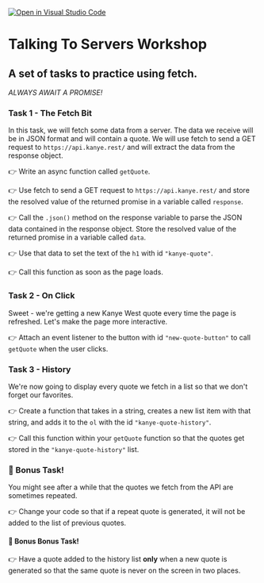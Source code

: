 [![Open in Visual Studio Code](https://classroom.github.com/assets/open-in-vscode-c66648af7eb3fe8bc4f294546bfd86ef473780cde1dea487d3c4ff354943c9ae.svg)](https://classroom.github.com/online_ide?assignment_repo_id=7787308&assignment_repo_type=AssignmentRepo)
# Talking To Servers Workshop

## A set of tasks to practice using fetch.

_ALWAYS AWAIT A PROMISE!_

### Task 1 - The Fetch Bit

In this task, we will fetch some data from a server. The data we receive will be in JSON format and will contain a quote. We will use fetch to send a GET request to `https://api.kanye.rest/` and will extract the data from the response object.

👉 Write an async function called `getQuote`.

👉 Use fetch to send a GET request to `https://api.kanye.rest/` and store the resolved value of the returned promise in a variable called `response`.

👉 Call the `.json()` method on the response variable to parse the JSON data contained in the response object. Store the resolved value of the returned promise in a variable called `data`.

👉 Use that data to set the text of the `h1` with id `"kanye-quote"`.

👉 Call this function as soon as the page loads.

### Task 2 - On Click

Sweet - we're getting a new Kanye West quote every time the page is refreshed. Let's make the page more interactive.

👉 Attach an event listener to the button with id `"new-quote-button"` to call `getQuote` when the user clicks.

### Task 3 - History

We're now going to display every quote we fetch in a list so that we don't forget our favorites.

👉 Create a function that takes in a string, creates a new list item with that string, and adds it to the `ol` with the id `"kanye-quote-history"`.

👉 Call this function within your `getQuote` function so that the quotes get stored in the `"kanye-quote-history"` list.

### 🌟 Bonus Task!

You might see after a while that the quotes we fetch from the API are sometimes repeated.

👉 Change your code so that if a repeat quote is generated, it will not be added to the list of previous quotes.

#### 🌟 Bonus Bonus Task!

👉 Have a quote added to the history list **only** when a new quote is generated so that the same quote is never on the screen in two places.
